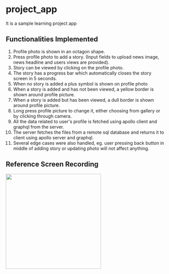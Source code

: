 # project_app
It is a sample learning project app

## Functionalities Implemented
1. Profile photo is shown in an octagon shape.
2. Press profile photo to add a story. (Input fields to upload news image, news headline and users views are provided).
3. Story can be viewed by clicking on the profile photo.
4. The story has a progress bar which automatically closes the story screen in 5 seconds.
5. When no story is added a plus symbol is shown on profile photo
6. When a story is added and has not been viewed, a yellow border is shown around profile picture.
7. When a story is added but has been viewed, a dull border is shown around profile picture.
8. Long press profile picture to change it, either choosing from gallery or by clicking through camera.
9. All the data related to user's profile is fetched using apollo client and graphql from the server.
10. The server fetches the files from a remote sql database and returns it to client using apollo server and graphql.
11. Several edge cases were also handled, eg. user pressing back button in middle of adding story or updating photo will not affect anything.

## Reference Screen Recording
<a href="url"><img src="recording.gif" width="300" ></a>
